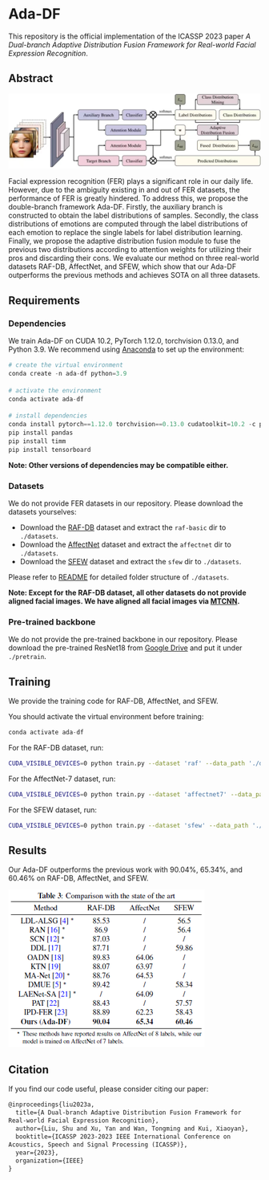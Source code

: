 # Ada-DF

This repository is the official implementation of the ICASSP 2023 paper *A Dual-branch Adaptive Distribution Fusion Framework for Real-world Facial Expression Recognition*.

## Abstract

![](https://raw.githubusercontent.com/taylor-xy0827/images/main/202302201825499.jpg)

Facial expression recognition (FER) plays a significant role in our daily life. However, due to the ambiguity existing in and out of FER datasets, the performance of FER is greatly hindered. To address this, we propose the double-branch framework Ada-DF. Firstly, the auxiliary branch is constructed to obtain the label distributions of samples. Secondly, the class distributions of emotions are computed through the label distributions of each emotion to replace the single labels for label distribution learning. Finally, we propose the adaptive distribution fusion module to fuse the previous two distributions according to attention weights for utilizing their pros and discarding their cons. We evaluate our method on three real-world datasets RAF-DB, AffectNet, and SFEW, which show that our Ada-DF outperforms the previous methods and achieves SOTA on all three datasets. 

## Requirements

### Dependencies

We train Ada-DF on CUDA 10.2, PyTorch 1.12.0, torchvision 0.13.0, and Python 3.9. We recommend using [Anaconda](https://www.anaconda.com/) to set up the environment:

~~~python
# create the virtual environment
conda create -n ada-df python=3.9

# activate the environment
conda activate ada-df

# install dependencies
conda install pytorch==1.12.0 torchvision==0.13.0 cudatoolkit=10.2 -c pytorch
pip install pandas
pip install timm
pip install tensorboard
~~~

**Note: Other versions of dependencies may be compatible either.**

### Datasets

We do not provide FER datasets in our repository. Please download the datasets yourselves:

- Download the [RAF-DB](http://www.whdeng.cn/raf/model1.html) dataset and extract the `raf-basic` dir to `./datasets`. 
- Download the [AffectNet](http://mohammadmahoor.com/affectnet/) dataset and extract the `affectnet` dir to `./datasets`. 
- Download the [SFEW](https://cs.anu.edu.au/few/AFEW.html) dataset and extract the `sfew` dir to `./datasets`. 

Please refer to [README](https://github.com/taylor-xy0827/Ada-DF/tree/main/datasets) for detailed folder structure of `./datasets`.

**Note: Except for the RAF-DB dataset, all other datasets do not provide aligned facial images. We have aligned all facial images via [MTCNN](https://github.com/serengil/deepface).**

### Pre-trained backbone

We do not provide the pre-trained backbone in our repository. Please download the pre-trained ResNet18 from [Google Drive](https://drive.google.com/file/d/1ByvxPD9QkmWZDWtTmDQ5ta1MiAkXt22T/view?usp=sharing) and put it under `./pretrain`. 

## Training

We provide the training code for RAF-DB, AffectNet, and SFEW.

You should activate the virtual environment before training:

~~~python
conda activate ada-df
~~~

For the RAF-DB dataset, run:

~~~bash
CUDA_VISIBLE_DEVICES=0 python train.py --dataset 'raf' --data_path './datasets/raf-basic/' --batch_size 64 --num_classes 7 --threshold 0.7 --beta 3 --max_weight 1.0 --min_weight 0.2
~~~

For the AffectNet-7 dataset, run:

~~~bash
CUDA_VISIBLE_DEVICES=0 python train.py --dataset 'affectnet7' --data_path './datasets/affectnet/' --batch_size 64 --num_classes 7 --threshold 0.5 --beta 5 --max_weight 1.0 --min_weight 0.2
~~~

For the SFEW dataset, run:

~~~bash
CUDA_VISIBLE_DEVICES=0 python train.py --dataset 'sfew' --data_path './datasets/sfew/' --batch_size 16 --num_classes 7 --threshold 0.5 --beta 5 --max_weight 1.0 --min_weight 0.2
~~~

## Results

Our Ada-DF outperforms the previous work with 90.04%, 65.34%, and 60.46% on RAF-DB, AffectNet, and SFEW.

![image.png](https://raw.githubusercontent.com/taylor-xy0827/images/main/202303302209662.png)

## Citation

If you find our code useful, please consider citing our paper:

```shell
@inproceedings{liu2023a,
  title={A Dual-branch Adaptive Distribution Fusion Framework for Real-world Facial Expression Recognition},
  author={Liu, Shu and Xu, Yan and Wan, Tongming and Kui, Xiaoyan},
  booktitle={ICASSP 2023-2023 IEEE International Conference on Acoustics, Speech and Signal Processing (ICASSP)},
  year={2023},
  organization={IEEE}
}
```
